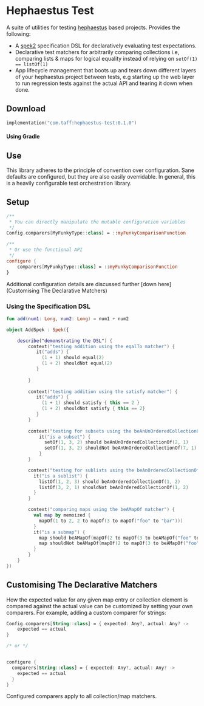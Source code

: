 # Hephaestus Test #

A suite of utilities for testing [hephaestus](https://github.com/tpasipanodya/hephaestus-test) based projects. 
Provides the following:
- A [spek2](https://www.spekframework.org/) specification DSL for declaratively evaluating test expectations.
- Declarative test matchers for arbitrarily comparing collections i.e, comparing lists & maps for logical equality 
  instead of relying on `setOf(1) == listOf(1)`
- App lifecycle management that boots up and tears down different layers of your hephaestus project between tests,
  e.g starting up the web layer to run regression tests against the actual API and tearing it down when done.

## Download

```kotlin
implementation("com.taff:hephaestus-test:0.1.0")
```
#### Using Gradle

## Use

This library adheres to the principle of convention over configuration. Sane defaults are configured, but they are 
also easily overridable. In general, this is a heavily configurable test orchestration library.

## Setup

```kotlin
/**
 * You can directly manipulate the mutable configuration variables
 */
Config.comparers[MyFunkyType::class] = ::myFunkyComparisonFunction

/**
 * Or use the functional API
 */
configure {
    comparers[MyFunkyType::class] = ::myFunkyComparisonFunction
}

```

Additional configuration details are discussed further [down here](Customising The Declarative Matchers)

### Using the Specification DSL 
```kotlin
fun add(num1: Long, num2: Long) = num1 + num2

object AddSpek : Spek({

    describe("demonstrating the DSL") {
        context("testing addition using the eqalTo matcher") {
           it("adds") { 
             (1 + 1) should equal(2) 
             (1 + 2) shouldNot equal(2)
           }
          
        }
        
        context("testing addition using the satisfy matcher") {
           it("adds") { 
             (1 + 1) should satisfy { this == 2 }
             (1 + 2) shouldNot satisfy { this == 2}
           }
        }
        
        context("testing for subsets using the beAnUnOrderedCollectionOf matcher") {
            it("is a subset") { 
              setOf(1, 3, 2) should beAnUnOrderedCollectionOf(2, 1)
              setOf(1, 3, 2) shouldNot beAnUnOrderedCollectionOf(7, 1)
            }
        }

        context("testing for sublists using the beAnOrderedCollectionOf matcher") {
          it("is a sublist") { 
            listOf(1, 2, 3) should beAnOrderedCollectionOf(1, 2)
            listOf(3, 2, 1) shouldNot beAnOrderedCollectionOf(1, 2)
          }
        }

        context("comparing maps using the beAMapOf matcher") {
          val map by memoized {
            mapOf(1 to 2, 2 to mapOf(3 to mapOf("foo" to "bar")))
          }
          it("is a submap") {
            map should beAMapOf(mapOf(2 to mapOf(3 to beAMapOf("foo" to "bar"))))
            map shouldNot beAMapOf(mapOf(2 to mapOf(3 to beAMapOf("foo" to "lorem"))))
          }
        }
    }
})

```

## Customising The Declarative Matchers

How the expected value for any given map entry or collection element is compared against the actual 
value can be customized by setting your own comparers. For example, adding a custom 
comparer for strings:

```kotlin
Config.comparers[String::class] = { expected: Any?, actual: Any? ->
    expected == actual 
}

/* or */


configure {
  comparers[String::class] = { expected: Any?, actual: Any? ->
    expected == actual
  }
}
```

Configured comparers apply to all collection/map matchers.
